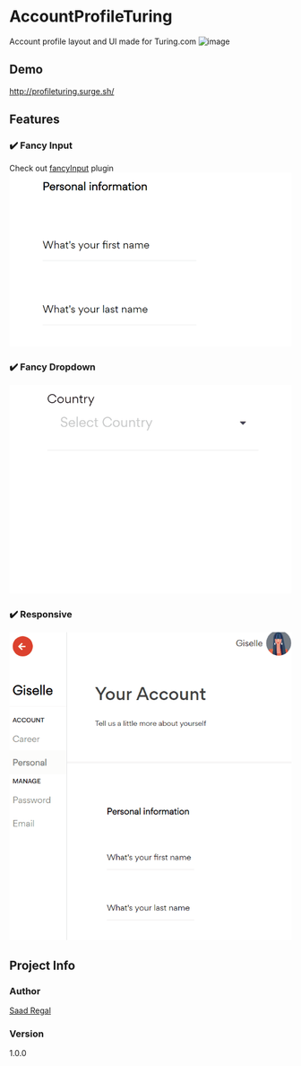 # AccountProfileTuring 
Account profile layout and UI made for Turing.com
![image](https://user-images.githubusercontent.com/12308809/50055254-99251f80-014c-11e9-9007-82004eefd3f4.png)

## Demo
http://profileturing.surge.sh/
## Features 
### ✔️ Fancy Input
Check out [fancyInput](https://github.com/SaadRegal/fancyInput) plugin
![](screenshots/fancy_input.gif)

### ✔️ Fancy Dropdown
![](screenshots/fancy_dropdown.gif)

### ✔️ Responsive
![](screenshots/responsive.gif)

## Project Info

### Author
[Saad Regal](https://github.com/SaadRegal/)

### Version

1.0.0
